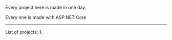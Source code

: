 ﻿Every project here is made in one day.

Every one is made with ASP.NET Core

---

List of projects:
1. 
